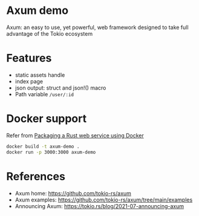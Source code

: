 Axum demo
============

Axum: an easy to use, yet powerful, web framework designed to take full advantage of the Tokio ecosystem

# Features

* static assets handle
* index page
* json output: struct and json!() macro
* Path variable `/user/:id`

# Docker support
Refer from  [Packaging a Rust web service using Docker](https://blog.logrocket.com/packaging-a-rust-web-service-using-docker/) 

```bash
docker build -t axum-demo .
docker run -p 3000:3000 axum-demo
```

# References

* Axum home: https://github.com/tokio-rs/axum
* Axum examples: https://github.com/tokio-rs/axum/tree/main/examples
* Announcing Axum: https://tokio.rs/blog/2021-07-announcing-axum
